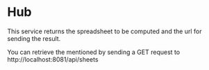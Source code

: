 # Hub 

This service returns the spreadsheet to be computed and the url for sending the result.

You can retrieve the mentioned by sending a GET request to http://localhost:8081/api/sheets